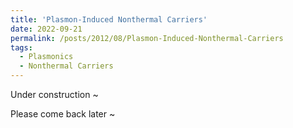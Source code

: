```yaml
---
title: 'Plasmon-Induced Nonthermal Carriers'
date: 2022-09-21
permalink: /posts/2012/08/Plasmon-Induced-Nonthermal-Carriers
tags:
  - Plasmonics
  - Nonthermal Carriers
---
```


Under construction ~

Please come back later ~
